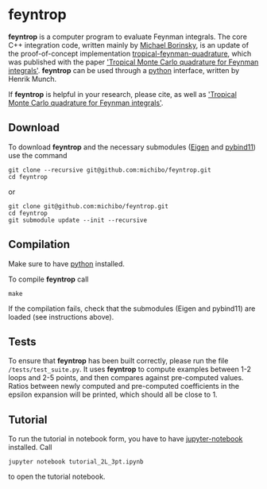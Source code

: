 feyntrop
========

**feyntrop** is a computer program to evaluate Feynman integrals. The core C++ integration code, written mainly by [Michael Borinsky](//michaelborinsky.com), is an update of the proof-of-concept implementation [tropical-feynman-quadrature](https://github.com/michibo/tropical-feynman-quadrature), which was published with the paper ['Tropical Monte Carlo quadrature for Feynman integrals'](//arxiv.org/abs/2008.12310). **feyntrop** can be used through a [python](//python.org) interface, written by Henrik Munch.

If **feyntrop** is helpful in your research, please cite,
[](//arxiv.org) as well as ['Tropical Monte Carlo quadrature for Feynman integrals'](//arxiv.org/abs/2008.12310).

Download
--------

 
To download **feyntrop** and the necessary submodules ([Eigen](//eigen.tuxfamily.org/) and [pybind11](//github.com/pybind/pybind11)) use the command

```
git clone --recursive git@github.com:michibo/feyntrop.git
cd feyntrop
```

or 

```
git clone git@github.com:michibo/feyntrop.git
cd feyntrop
git submodule update --init --recursive
```

Compilation
-----------

Make sure to have [python](//python.org) installed.

To compile **feyntrop** call

```
make
```

If the compilation fails, check that the submodules (Eigen and pybind11) are loaded (see instructions above).

Tests
-----

To ensure that **feyntrop** has been built correctly, please run the file `/tests/test_suite.py`.
It uses **feyntrop** to compute examples between 1-2 loops and 2-5 points, and then compares against pre-computed values.
Ratios between newly computed and pre-computed coefficients in the epsilon expansion will be printed, which should all be close to 1.

Tutorial
--------

To run the tutorial in notebook form, you have to have [jupyter-notebook](//jupyter.org/) installed. Call
```
jupyter notebook tutorial_2L_3pt.ipynb
```
to open the tutorial notebook.
